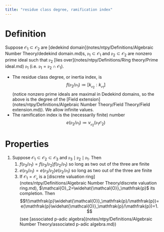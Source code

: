 ```yaml
---
title: "residue class degree, ramification index"
---
```


# Definition
Suppose $\mathcal{O}_1\subset\mathcal{O}_2$ are [dedekind domain](notes/ntpy/Definitions/Algebraic Number Theory/dedekind domain.md)s, $\mathfrak{p}_1\subset\mathcal{O}_1$ and $\mathfrak{p}_2\subset\mathcal{O}_2$ are nonzero prime ideal such that $\mathfrak{p}_2$ [lies over](notes/ntpy/Definitions/Ring theory/Prime ideal.md) $\mathfrak{p}_1$ (i.e. $\mathfrak{p}_1=\mathfrak{p}_2\cap\mathcal{O}_1$). 
- The residue class degree, or inertia index, is $$f(\mathfrak{p}_2/\mathfrak{p}_1)\coloneqq [k_{\mathfrak{p}_2}:k_{\mathfrak{p}_1}]$$ (notice nonzero prime ideals are maximal in Dedekind domains, so the above is the degree of the [Field extension](notes/ntpy/Definitions/Algebraic Number Theory/Field Theory/Field extension.md)). We allow infinite values.
- The ramification index is the (necessarily finite) number $$e(\mathfrak{p}_2/\mathfrak{p}_1)\coloneqq v_{\mathfrak{p}_2}(\mathfrak{p}_1\mathcal{O}_2)$$

# Properties
1. Suppose $\mathcal{O}_1\subset\mathcal{O}_2\subset\mathcal{O}_3$ and $\mathfrak{p}_3\mid \mathfrak{p}_2\mid\mathfrak{p}_1$. Then
	1. $f(\mathfrak{p}_3/\mathfrak{p}_1)=f(\mathfrak{p}_3/\mathfrak{p}_2)f(\mathfrak{p}_2/\mathfrak{p}_1)$ so long as two out of the three are finite
	2. $e(\mathfrak{p}_3/\mathfrak{p}_1)=e(\mathfrak{p}_3/\mathfrak{p}_2)e(\mathfrak{p}_2/\mathfrak{p}_1)$ so long as two out of the three are finite
	3. If $\mathcal{O}_1=\mathcal{O}_\mathfrak{p}$ is a [discrete valuation ring](notes/ntpy/Definitions/Algebraic Number Theory/discrete valuation ring.md), $\mathcal{O}_2=\widehat{\mathcal{O}}_\mathfrak{p}$ its completion. Then $$f(\mathfrak{p}\widehat{\mathcal{O}}_\mathfrak{p}/\mathfrak{p})=e(\mathfrak{p}\widehat{\mathcal{O}}_\mathfrak{p}/\mathfrak{p})=1.$$ (see [associated p-adic algebra](notes/ntpy/Definitions/Algebraic Number Theory/associated p-adic algebra.md))
